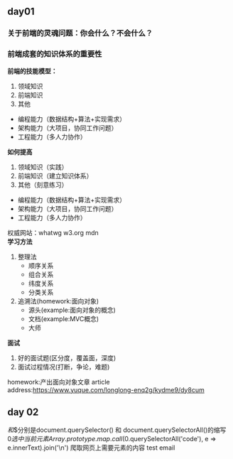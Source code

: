 
## day01
### 关于前端的灵魂问题：你会什么？不会什么？
### 前端成套的知识体系的重要性 

**前端的技能模型：**
 1. 领域知识
 2. 前端知识
 3. 其他
   - 编程能力（数据结构+算法+实现需求）
   - 架构能力（大项目，协同工作问题）
   - 工程能力（多人力协作）

**如何提高**
 1. 领域知识（实践）
 2. 前端知识（建立知识体系）
 3. 其他（刻意练习）
   - 编程能力（数据结构+算法+实现需求）
   - 架构能力（大项目，协同工作问题）
  - 工程能力（多人力协作）

权威网站：whatwg w3.org mdn  
**学习方法**
1. 整理法
   - 顺序关系
   - 组合关系
   - 纬度关系
   - 分类关系
2. 追溯法(homework:面向对象)
   - 源头(example:面向对象的概念)
   - 文档(example:MVC概念)
   - 大师

**面试**
1. 好的面试题(区分度，覆盖面，深度)
2. 面试过程情况(打断，争论，难题)

homework:产出面向对象文章
article address:https://www.yuque.com/longlong-enq2g/kydme9/dy8cum



## day 02
$和$$分别是document.querySelector() 和 document.querySelectorAll()的缩写  
$0 选中当前元素  
Array.prototype.map.call($0.querySelectorAll('code'), e => e.innerText).join('\n') 爬取网页上需要元素的内容
test email
